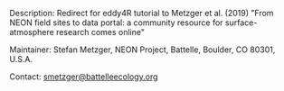Description: Redirect for eddy4R tutorial to Metzger et al. (2019) "From NEON field sites to data portal: a community resource for surface-atmosphere research comes online"

Maintainer: Stefan Metzger, NEON Project, Battelle, Boulder, CO 80301, U.S.A.

Contact: smetzger@battelleecology.org
